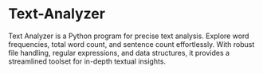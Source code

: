 # Text-Analyzer
Text Analyzer is a Python program for precise text analysis. Explore word frequencies, total word count, and sentence count effortlessly. With robust file handling, regular expressions, and data structures, it provides a streamlined toolset for in-depth textual insights.
